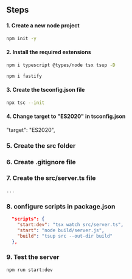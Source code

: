 
## Steps

#### 1. Create a new node project

```bash
npm init -y
```


#### 2. Install the required extensions

```bash
npm i typescript @types/node tsx tsup -D
```

```bash
npm i fastify
```


#### 3. Create the tsconfig.json file

```bash
npx tsc --init
```


#### 4. Change target to "ES2020" in tsconfig.json

"target": "ES2020",

### 5. Create the src folder

### 6. Create .gitignore file

### 7. Create the src/server.ts file

```typescript
...
```

### 8. configure scripts in package.json

```json
  "scripts": {
    "start:dev": "tsx watch src/server.ts",
    "start": "node build/server.js",
    "build": "tsup src --out-dir build"
  },
```

### 9. Test the server

```bash
npm run start:dev
```